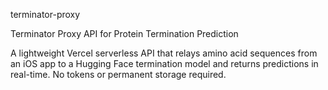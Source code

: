 terminator-proxy

Terminator Proxy API for Protein Termination Prediction

A lightweight Vercel serverless API that relays amino acid sequences from an iOS app to a Hugging Face termination model and returns predictions in real-time. No tokens or permanent storage required.
